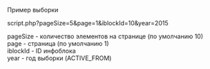 Пример выборки

script.php?pageSize=5&page=1&iblockId=10&year=2015

pageSize - количество элементов на странице (по умолчанию 10)<br>
page - страница (по умолчанию 1)<br>
iblockId - ID инфоблока<br>
year - год выборки (ACTIVE_FROM)
